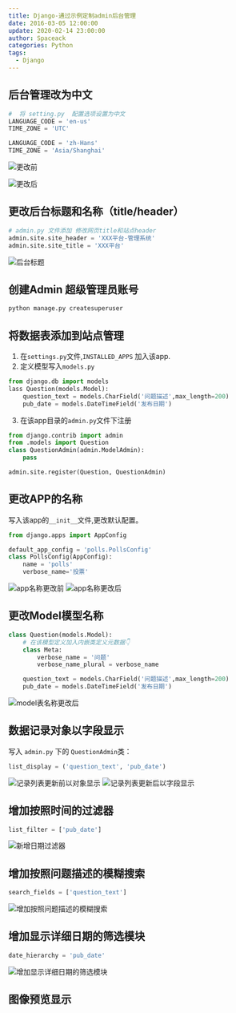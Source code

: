 ```yaml
---
title: Django-通过示例定制admin后台管理
date: 2016-03-05 12:00:00
update: 2020-02-14 23:00:00
author: Spaceack
categories: Python
tags: 
  - Django
---
```


## 后台管理改为中文

```python
#  将 setting.py  配置选项设置为中文
LANGUAGE_CODE = 'en-us'
TIME_ZONE = 'UTC'

LANGUAGE_CODE = 'zh-Hans'
TIME_ZONE = 'Asia/Shanghai'
```

![更改前](更新前.png)

![更改后](更新后.png)



## 更改后台标题和名称（title/header）

```python 
# admin.py 文件添加 修改网页title和站点header
admin.site.site_header = 'XXX平台-管理系统'
admin.site.site_title = 'XXX平台'
```
![后台标题](后台标题.png)

## 创建Admin 超级管理员账号
```bash
python manage.py createsuperuser
```


## 将数据表添加到站点管理

1. 在`settings.py`文件,`INSTALLED_APPS` 加入该app.
2. 定义模型写入`models.py`
```python
from django.db import models
lass Question(models.Model):
    question_text = models.CharField('问题描述',max_length=200)
    pub_date = models.DateTimeField('发布日期')
```
3. 在该app目录的`admin.py`文件下注册
```python
from django.contrib import admin
from .models import Question
class QuestionAdmin(admin.ModelAdmin):
    pass

admin.site.register(Question, QuestionAdmin)
```

## 更改APP的名称
写入该app的`__init__`文件,更改默认配置。
```python
from django.apps import AppConfig

default_app_config = 'polls.PollsConfig'
class PollsConfig(AppConfig):
    name = 'polls'
    verbose_name='投票'

```
![app名称更改前](app名称更改前.png)
![app名称更改后](app名称更改后.png)

## 更改Model模型名称

```python
class Question(models.Model):
    # 在该模型定义加入内嵌类定义元数据👇
    class Meta:
        verbose_name = '问题'
        verbose_name_plural = verbose_name

    question_text = models.CharField('问题描述',max_length=200)
    pub_date = models.DateTimeField('发布日期')
```
![model表名称更改后](model表名称更改后.png)

## 数据记录对象以字段显示
写入 `admin.py` 下的 `QuestionAdmin`类：
```python
list_display = ('question_text', 'pub_date')
```
![记录列表更新前以对象显示](记录列表更新前以对象显示.png)
![记录列表更新后以字段显示](记录列表更新后以字段显示.png)

## 增加按照时间的过滤器
```python
list_filter = ['pub_date']
```
![新增日期过滤器](新增日期过滤器.png)

## 增加按照问题描述的模糊搜索
```python
search_fields = ['question_text']
```
![增加按照问题描述的模糊搜索](增加按照问题描述的模糊搜索.png)

## 增加显示详细日期的筛选模块
```python
date_hierarchy = 'pub_date'
```
![增加显示详细日期的筛选模块](增加显示详细日期的筛选模块.png)


## 图像预览显示
